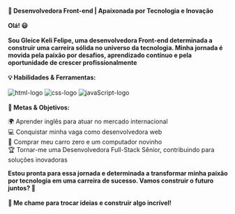 **🚀 Desenvolvedora Front-end | Apaixonada por Tecnologia e Inovação**
<br>
<br>
**Olá! 😃**
<br><br>
**Sou Gleice Keli Felipe, uma desenvolvedora Front-end determinada a construir uma carreira sólida no universo da tecnologia. Minha jornada é movida pela paixão por desafios, aprendizado contínuo e pela oportunidade de crescer profissionalmente**
<br>
<br>
**💡 Habilidades & Ferramentas:**
<br>
<br>
<img src="https://img.shields.io/badge/HTML5-E34F26?style=for-the-badge&logo=html5&logoColor=white" alt="html-logo"/> <img src="https://img.shields.io/badge/CSS3-1572B6?style=for-the-badge&logo=css3&logoColor=white" alt="css-logo"/> <img src="https://img.shields.io/badge/JavaScript-F7DF1E?style=for-the-badge&logo=javascript&logoColor=black" alt="javaScript-logo" /> 
<br>
<br>
**🎯 Metas & Objetivos:**
<br>

🌍 Aprender inglês para atuar no mercado internacional<br>
💻 Conquistar minha vaga como desenvolvedora web<br>
🚗 Comprar meu carro zero e um computador novinho<br>
🏆 Tornar-me uma Desenvolvedora Full-Stack Sênior, contribuindo para soluções inovadoras<br>

**Estou pronta para essa jornada e determinada a transformar minha paixão por tecnologia em uma carreira de sucesso. Vamos construir o futuro juntos? 🚀
<br>
<br>
📩 Me chame para trocar ideias e construir algo incrível!**
